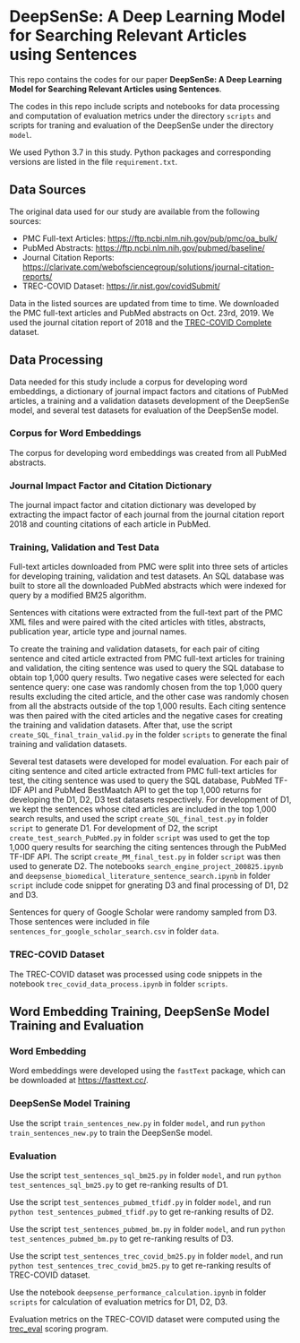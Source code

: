 # DeepSenSe: A Deep Learning Model for Searching Relevant Articles using Sentences

This repo contains the codes for our paper **DeepSenSe: A Deep Learning Model for Searching Relevant Articles using Sentences**.

The codes in this repo include scripts and notebooks for data processing and computation of evaluation metrics under the directory `scripts` and scripts for traning and evaluation of the DeepSenSe under the directory `model`.

We used Python 3.7 in this study. Python packages and corresponding versions are listed in the file `requirement.txt`.

## Data Sources

The original data used for our study are available from the following sources:

- PMC Full-text Articles: https://ftp.ncbi.nlm.nih.gov/pub/pmc/oa_bulk/
- PubMed Abstracts: https://ftp.ncbi.nlm.nih.gov/pubmed/baseline/
- Journal Citation Reports: https://clarivate.com/webofsciencegroup/solutions/journal-citation-reports/
- TREC-COVID Dataset: https://ir.nist.gov/covidSubmit/

Data in the listed sources are updated from time to time. We downloaded the PMC full-text articles and PubMed abstracts on Oct. 23rd, 2019. We used the journal citation report of 2018 and the [TREC-COVID Complete](https://ir.nist.gov/covidSubmit/data.html) dataset.  


## Data Processing

Data needed for this study include a corpus for developing word embeddings, a dictionary of journal impact factors and citations of PubMed articles, a training and a validation datasets development of the DeepSenSe model, and several test datasets for evaluation of the DeepSenSe model.


### Corpus for Word Embeddings

The corpus for developing word embeddings was created from all PubMed abstracts.


### Journal Impact Factor and Citation Dictionary

The journal impact factor and citation dictionary was developed by extracting the impact factor of each journal from the journal citation report 2018 and counting citations of each article in PubMed.


### Training, Validation and Test Data

Full-text articles downloaded from PMC were split into three sets of articles for developing training, validation and test datasets. An SQL database was built to store all the downloaded PubMed abstracts which were indexed for query by a modified BM25 algorithm.

Sentences with citations were extracted from the full-text part of the PMC XML files and were paired with the cited articles with titles, abstracts, publication year, article type and journal names.

To create the training and validation datasets, for each pair of citing sentence and cited article extracted from PMC full-text articles for training and validation, the citing sentence was used to query the SQL database to obtain top 1,000 query results. Two negative cases were selected for each sentence query: one case was randomly chosen from the top 1,000 query results excluding the cited article, and the other case was randomly chosen from all the abstracts outside of the top 1,000 results. Each citing sentence was then paired with the cited articles and the negative cases for creating the training and validation datasets. After that, use the script `create_SQL_final_train_valid.py` in the folder `scripts` to generate the final training and validation datasets.

Several test datasets were developed for model evaluation. For each pair of citing sentence and cited article extracted from PMC full-text articles for test, the citing sentence was used to query the SQL database, PubMed TF-IDF API and PubMed BestMaatch API to get the top 1,000 returns for developing the D1, D2, D3 test datasets respectively. For development of D1, we kept the sentences whose cited articles are included in the top 1,000 search results, and used the script `create_SQL_final_test.py` in folder `script` to generate D1. For development of D2, the script `create_test_search_PubMed.py` in folder `script` was used to get the top 1,000 query results for searching the citing sentences through the PubMed TF-IDF API. The script `create_PM_final_test.py` in folder `script` was then used to generate D2. The notebooks `search_engine_project_200825.ipynb` and `deepsense_biomedical_literature_sentence_search.ipynb` in folder `script` include code snippet for gnerating D3 and final processing of D1, D2 and D3.

Sentences for query of Google Scholar were randomy sampled from D3. Those sentences were included in file `sentences_for_google_scholar_search.csv` in folder `data`.


### TREC-COVID Dataset

The TREC-COVID dataset was processed using code snippets in the notebook `trec_covid_data_process.ipynb` in folder `scripts`.


## Word Embedding Training, DeepSenSe Model Training and Evaluation

### Word Embedding

Word embeddings were developed using the `fastText` package, which can be downloaded at https://fasttext.cc/.


### DeepSenSe Model Training

Use the script `train_sentences_new.py` in folder `model`, and run `python train_sentences_new.py` to train the DeepSenSe model.


### Evaluation

Use the script `test_sentences_sql_bm25.py` in folder `model`, and run `python test_sentences_sql_bm25.py` to get re-ranking results of D1.

Use the script `test_sentences_pubmed_tfidf.py` in folder `model`, and run `python test_sentences_pubmed_tfidf.py` to get re-ranking results of D2.

Use the script `test_sentences_pubmed_bm.py` in folder `model`, and run `python test_sentences_pubmed_bm.py` to get re-ranking results of D3.

Use the script `test_sentences_trec_covid_bm25.py` in folder `model`, and run `python test_sentences_trec_covid_bm25.py` to get re-ranking results of TREC-COVID dataset.

Use the notebook `deepsense_performance_calculation.ipynb` in folder `scripts` for calculation of evaluation metrics for D1, D2, D3.

Evaluation metrics on the TREC-COVID dataset were computed using the [trec_eval](https://github.com/usnistgov/trec_eval) scoring program.

